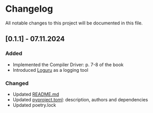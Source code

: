 # Changelog
All notable changes to this project will be documented in this file.

## [0.1.1] - 07.11.2024
### Added
- Implemented the Compiler Driver: p. 7-8 of the book
- Introduced [Loguru](https://github.com/Delgan/loguru) as a logging tool

### Changed
- Updated [README.md](https://github.com/d-u-d-e/c-compiler/pull/2/files#diff-b335630551682c19a781afebcf4d07bf978fb1f8ac04c6bf87428ed5106870f5)
- Updated [pyproject.toml](https://github.com/d-u-d-e/c-compiler/pull/2/files#diff-50c86b7ed8ac2cf95bd48334961bf0530cdc77b5a56f852c5c61b89d735fd711): description, authors and dependencies
- Updated poetry.lock
